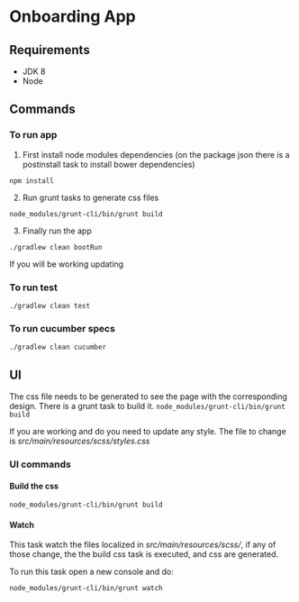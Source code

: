 
# Onboarding App

## Requirements
 - JDK 8
 - Node

## Commands

### To run app
1. First install node modules dependencies (on the package json there is a postinstall task to install bower dependencies)

``npm install``

2. Run grunt tasks to generate css files

``node_modules/grunt-cli/bin/grunt build``

3. Finally run the app

``./gradlew clean bootRun``

If you will be working updating 
### To run test

``./gradlew clean test``

### To run cucumber specs

``./gradlew clean cucumber``

## UI 

The css file needs to be generated to see the page with the corresponding design. There is a grunt task to build it.
``node_modules/grunt-cli/bin/grunt build``

If you are working and do you need to update any style. The file to change is _src/main/resources/scss/styles.css_

### UI commands

#### Build the css
``node_modules/grunt-cli/bin/grunt build``

#### Watch
This task watch the files localized in _src/main/resources/scss/_, if any of those change, the the build css task is executed, and css are generated.

To run this task open a new console and do: 

``node_modules/grunt-cli/bin/grunt watch``